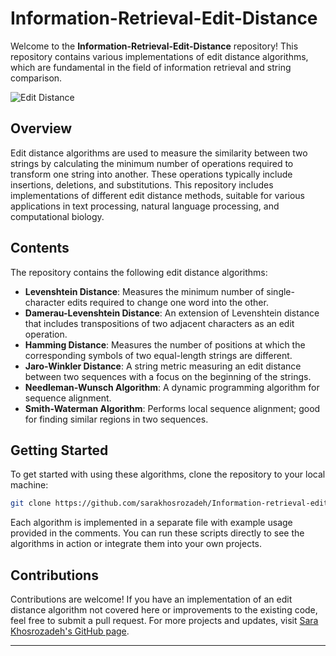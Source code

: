 # Information-Retrieval-Edit-Distance

Welcome to the **Information-Retrieval-Edit-Distance** repository! This repository contains various implementations of edit distance algorithms, which are fundamental in the field of information retrieval and string comparison.

![Edit Distance](https://github.com/sarakhosrozadeh/Information-retrieval-edit-distance/blob/main/edit-distance.png)

## Overview

Edit distance algorithms are used to measure the similarity between two strings by calculating the minimum number of operations required to transform one string into another. These operations typically include insertions, deletions, and substitutions. This repository includes implementations of different edit distance methods, suitable for various applications in text processing, natural language processing, and computational biology.

## Contents

The repository contains the following edit distance algorithms:

- **Levenshtein Distance**: Measures the minimum number of single-character edits required to change one word into the other.
- **Damerau-Levenshtein Distance**: An extension of Levenshtein distance that includes transpositions of two adjacent characters as an edit operation.
- **Hamming Distance**: Measures the number of positions at which the corresponding symbols of two equal-length strings are different.
- **Jaro-Winkler Distance**: A string metric measuring an edit distance between two sequences with a focus on the beginning of the strings.
- **Needleman-Wunsch Algorithm**: A dynamic programming algorithm for sequence alignment.
- **Smith-Waterman Algorithm**: Performs local sequence alignment; good for finding similar regions in two sequences.

## Getting Started

To get started with using these algorithms, clone the repository to your local machine:

```bash
git clone https://github.com/sarakhosrozadeh/Information-retrieval-edit-distance.git
```

Each algorithm is implemented in a separate file with example usage provided in the comments. You can run these scripts directly to see the algorithms in action or integrate them into your own projects.


## Contributions

Contributions are welcome! If you have an implementation of an edit distance algorithm not covered here or improvements to the existing code, feel free to submit a pull request. For more projects and updates, visit [Sara Khosrozadeh's GitHub page](https://github.com/sarakhosrozadeh).


---



